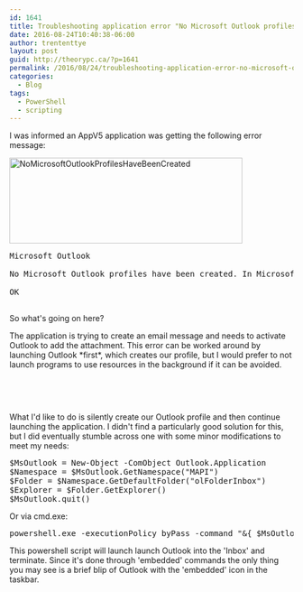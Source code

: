 ```yaml
---
id: 1641
title: Troubleshooting application error "No Microsoft Outlook profiles have been created"
date: 2016-08-24T10:40:38-06:00
author: trententtye
layout: post
guid: http://theorypc.ca/?p=1641
permalink: /2016/08/24/troubleshooting-application-error-no-microsoft-outlook-profiles-have-been-created/
categories:
  - Blog
tags:
  - PowerShell
  - scripting
---
```

I was informed an AppV5 application was getting the following error message:

<img class="aligncenter size-full wp-image-1642" src="http://theorypc.ca/wp-content/uploads/2016/08/NoMicrosoftOutlookProfilesHaveBeenCreated.png" alt="NoMicrosoftOutlookProfilesHaveBeenCreated" width="413" height="152" srcset="http://theorypc.ca/wp-content/uploads/2016/08/NoMicrosoftOutlookProfilesHaveBeenCreated.png 413w, http://theorypc.ca/wp-content/uploads/2016/08/NoMicrosoftOutlookProfilesHaveBeenCreated-300x110.png 300w" sizes="(max-width: 413px) 100vw, 413px" /> 

<pre class="">Microsoft Outlook

No Microsoft Outlook profiles have been created. In Microsoft Windows, click the Start button, and then click Control Panel. Click User Accounts, and then click Mail. Click Show Profiles, and then click Add.

OK 

</pre>

So what's going on here?

The application is trying to create an email message and needs to activate Outlook to add the attachment.  This error can be worked around by launching Outlook \*first\*, which creates our profile, but I would prefer to not launch programs to use resources in the background if it can be avoided.

&nbsp;

&nbsp;

What I'd like to do is silently create our Outlook profile and then continue launching the application.  I didn't find a particularly good solution for this, but I did eventually stumble across one with some minor modifications to meet my needs:

<pre class="lang:ps decode:true ">$MsOutlook = New-Object -ComObject Outlook.Application 
$Namespace = $MsOutlook.GetNamespace("MAPI") 
$Folder = $Namespace.GetDefaultFolder("olFolderInbox") 
$Explorer = $Folder.GetExplorer() 
$MsOutlook.quit()</pre>

Or via cmd.exe:

<pre class="lang:default decode:true">powershell.exe -executionPolicy byPass -command "&{ $MsOutlook = New-Object -ComObject Outlook.Application; $Namespace = $MsOutlook.GetNamespace(\"MAPI\"); $Folder = $Namespace.GetDefaultFolder(\"olFolderInbox\"); $Explorer = $Folder.GetExplorer(); $MsOutlook.quit() }"
</pre>

This powershell script will launch launch Outlook into the 'Inbox' and terminate.  Since it's done through 'embedded' commands the only thing you may see is a brief blip of Outlook with the 'embedded' icon in the taskbar.

&nbsp;

<!-- AddThis Advanced Settings generic via filter on the_content -->

<!-- AddThis Share Buttons generic via filter on the_content -->